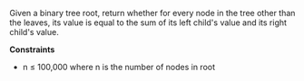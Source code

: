 Given a binary tree root, return whether for every node in the tree other than the leaves, its value is equal to the sum of its left child's value and its right child's value.

**Constraints**

- n ≤ 100,000 where n is the number of nodes in root